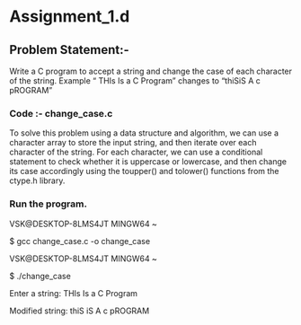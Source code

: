 

# Assignment_1.d

## Problem Statement:-

Write a C program to accept a string and change the case of each character of the string.
Example “ THIs Is a C Program” changes to “thiSiS A c pROGRAM”


### Code :- change_case.c
    
   To solve this problem using a data structure and algorithm, we can use a character array to store the input string,
   and then iterate over each character of the string. For each character, we can use a conditional statement to check
   whether it is uppercase or lowercase, and then change its case accordingly using the toupper() and tolower() 
   functions from the ctype.h library.


  
### Run the program.
  
  VSK@DESKTOP-8LMS4JT MINGW64 ~
  
  $ gcc change_case.c -o change_case

  VSK@DESKTOP-8LMS4JT MINGW64 ~
  
  $ ./change_case
  
  Enter a string: THIs Is a C Program
  
  Modified string: thiS iS A c pROGRAM
